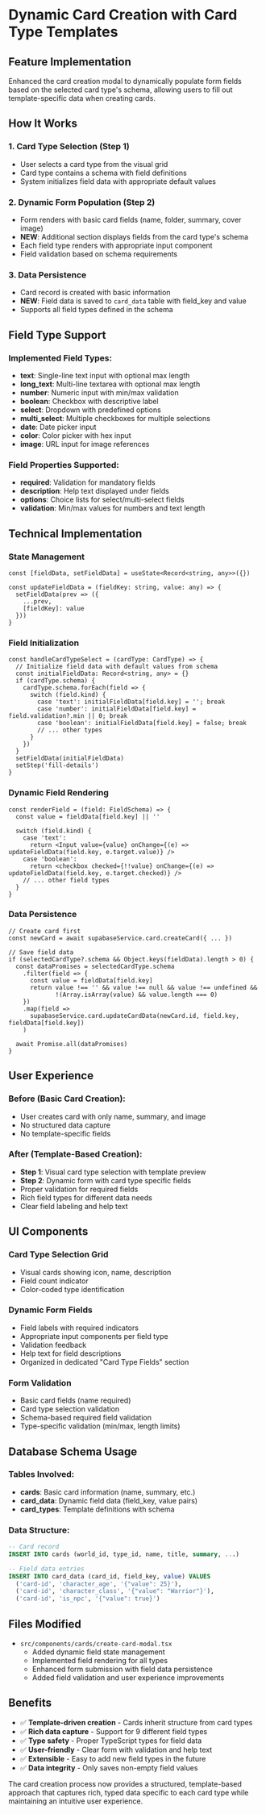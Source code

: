 # Dynamic Card Creation with Card Type Templates

## Feature Implementation
Enhanced the card creation modal to dynamically populate form fields based on the selected card type's schema, allowing users to fill out template-specific data when creating cards.

## How It Works

### 1. Card Type Selection (Step 1)
- User selects a card type from the visual grid
- Card type contains a schema with field definitions
- System initializes field data with appropriate default values

### 2. Dynamic Form Population (Step 2)
- Form renders with basic card fields (name, folder, summary, cover image)
- **NEW**: Additional section displays fields from the card type's schema
- Each field type renders with appropriate input component
- Field validation based on schema requirements

### 3. Data Persistence
- Card record is created with basic information
- **NEW**: Field data is saved to `card_data` table with field_key and value
- Supports all field types defined in the schema

## Field Type Support

### Implemented Field Types:
- **text**: Single-line text input with optional max length
- **long_text**: Multi-line textarea with optional max length  
- **number**: Numeric input with min/max validation
- **boolean**: Checkbox with descriptive label
- **select**: Dropdown with predefined options
- **multi_select**: Multiple checkboxes for multiple selections
- **date**: Date picker input
- **color**: Color picker with hex input
- **image**: URL input for image references

### Field Properties Supported:
- **required**: Validation for mandatory fields
- **description**: Help text displayed under fields
- **options**: Choice lists for select/multi-select fields
- **validation**: Min/max values for numbers and text length

## Technical Implementation

### State Management
```tsx
const [fieldData, setFieldData] = useState<Record<string, any>>({})

const updateFieldData = (fieldKey: string, value: any) => {
  setFieldData(prev => ({
    ...prev,
    [fieldKey]: value
  }))
}
```

### Field Initialization
```tsx
const handleCardTypeSelect = (cardType: CardType) => {
  // Initialize field data with default values from schema
  const initialFieldData: Record<string, any> = {}
  if (cardType.schema) {
    cardType.schema.forEach(field => {
      switch (field.kind) {
        case 'text': initialFieldData[field.key] = ''; break
        case 'number': initialFieldData[field.key] = field.validation?.min || 0; break
        case 'boolean': initialFieldData[field.key] = false; break
        // ... other types
      }
    })
  }
  setFieldData(initialFieldData)
  setStep('fill-details')
}
```

### Dynamic Field Rendering
```tsx
const renderField = (field: FieldSchema) => {
  const value = fieldData[field.key] || ''
  
  switch (field.kind) {
    case 'text':
      return <Input value={value} onChange={(e) => updateFieldData(field.key, e.target.value)} />
    case 'boolean':
      return <checkbox checked={!!value} onChange={(e) => updateFieldData(field.key, e.target.checked)} />
    // ... other field types
  }
}
```

### Data Persistence
```tsx
// Create card first
const newCard = await supabaseService.card.createCard({ ... })

// Save field data
if (selectedCardType?.schema && Object.keys(fieldData).length > 0) {
  const dataPromises = selectedCardType.schema
    .filter(field => {
      const value = fieldData[field.key]
      return value !== '' && value !== null && value !== undefined && 
             !(Array.isArray(value) && value.length === 0)
    })
    .map(field => 
      supabaseService.card.updateCardData(newCard.id, field.key, fieldData[field.key])
    )
  
  await Promise.all(dataPromises)
}
```

## User Experience

### Before (Basic Card Creation):
- User creates card with only name, summary, and image
- No structured data capture
- No template-specific fields

### After (Template-Based Creation):
- **Step 1**: Visual card type selection with template preview
- **Step 2**: Dynamic form with card type specific fields
- Proper validation for required fields
- Rich field types for different data needs
- Clear field labeling and help text

## UI Components

### Card Type Selection Grid
- Visual cards showing icon, name, description
- Field count indicator
- Color-coded type identification

### Dynamic Form Fields
- Field labels with required indicators
- Appropriate input components per field type
- Validation feedback
- Help text for field descriptions
- Organized in dedicated "Card Type Fields" section

### Form Validation
- Basic card fields (name required)
- Card type selection validation
- Schema-based required field validation
- Type-specific validation (min/max, length limits)

## Database Schema Usage

### Tables Involved:
- **cards**: Basic card information (name, summary, etc.)
- **card_data**: Dynamic field data (field_key, value pairs)
- **card_types**: Template definitions with schema

### Data Structure:
```sql
-- Card record
INSERT INTO cards (world_id, type_id, name, title, summary, ...)

-- Field data entries
INSERT INTO card_data (card_id, field_key, value) VALUES
  ('card-id', 'character_age', '{"value": 25}'),
  ('card-id', 'character_class', '{"value": "Warrior"}'),
  ('card-id', 'is_npc', '{"value": true}')
```

## Files Modified
- `src/components/cards/create-card-modal.tsx`
  - Added dynamic field state management
  - Implemented field rendering for all types
  - Enhanced form submission with field data persistence
  - Added field validation and user experience improvements

## Benefits
- ✅ **Template-driven creation** - Cards inherit structure from card types
- ✅ **Rich data capture** - Support for 9 different field types
- ✅ **Type safety** - Proper TypeScript types for field data
- ✅ **User-friendly** - Clear form with validation and help text
- ✅ **Extensible** - Easy to add new field types in the future
- ✅ **Data integrity** - Only saves non-empty field values

The card creation process now provides a structured, template-based approach that captures rich, typed data specific to each card type while maintaining an intuitive user experience.
